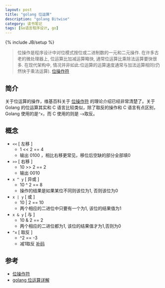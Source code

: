 ```yaml
---
layout: post
title: "golang 位运算"
description: "golang Bitwise"
category: 读书笔记
tags: [Go语言程序设计, go]
---
```

{% include JB/setup %}

> 位操作是程序设计中对位模式按位或二进制数的一元和二元操作. 在许多古老的微处理器上, 位运算比加减运算略快, 通常位运算比乘除法运算要快很多. 在现代架构中, 情况并非如此:位运算的运算速度通常与加法运算相同(仍然快于乘法运算). [位操作符](http://zh.wikipedia.org/zh/%E4%BD%8D%E6%93%8D%E4%BD%9C)

## 简介

关于位运算的操作，维基百科关于 [位操作符](http://zh.wikipedia.org/zh/%E4%BD%8D%E6%93%8D%E4%BD%9C) 的理论介绍已经非常清楚了。关于 Golang 的位运算其实和 C 语言比较类似，除了取反的操作和 C 语言有点区别，Golang 使用的是`^x`，而 C 使用的则是 `~x`取反。

## 概念

*  `<<`   [ 左移 ]
    * 1 << 2 == 4
    *  输出 0100 ，相比右移更常见，移位后空缺的部分全部填0
*  `>>`    [ 右移 ]
    * 10 >> 2 == 2
    *  输出 0010
*  `x ^ y` [ 异或 ]
    * 10 ^ 2 == 8
    *  操作的结果是如果某位不同则该位为1, 否则该位为0
*  `x | y` [ 或   ]
    * 10 | 2 == 10
    *  两个相应的二进位中只要有一个为1, 该位的结果值为1
*  `x & y` [ 与   ]
    * 10 & 2 == 2
    *  两个相应的二进位都为1, 该位的结果值才为1,否则为0
*  `^x`    [ 取反 ]
    * ^2 == -3
    * 减1取反 [补码](http://baike.baidu.com/view/377340.htm?fr=aladdin)

## 参考

* [位操作符](http://zh.wikipedia.org/zh/%E4%BD%8D%E6%93%8D%E4%BD%9C)
* [golang 位运算详解](http://www.wokugame.com/article/533d4ec21fc9010586000003.html)
